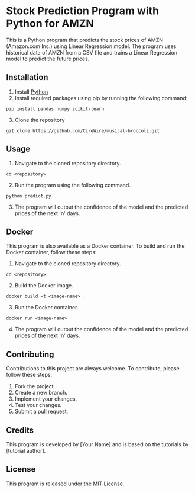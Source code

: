 # Stock Prediction Program with Python for AMZN

This is a Python program that predicts the stock prices of AMZN (Amazon.com Inc.) using Linear Regression model. The program uses historical data of AMZN from a CSV file and trains a Linear Regression model to predict the future prices. 

## Installation

1. Install [Python](https://www.python.org/downloads/)
2. Install required packages using pip by running the following command:

```
pip install pandas numpy scikit-learn
```

3. Clone the repository

```
git clone https://github.com/CireWire/musical-broccoli.git
```

## Usage

1. Navigate to the cloned repository directory.

```
cd <repository>
```

2. Run the program using the following command.

```
python predict.py
```

3. The program will output the confidence of the model and the predicted prices of the next 'n' days.

## Docker

This program is also available as a Docker container. To build and run the Docker container, follow these steps:

1. Navigate to the cloned repository directory.

```
cd <repository>
```

2. Build the Docker image.

```
docker build -t <image-name> .
```

3. Run the Docker container.

```
docker run <image-name>
```

4. The program will output the confidence of the model and the predicted prices of the next 'n' days.

## Contributing

Contributions to this project are always welcome. To contribute, please follow these steps:

1. Fork the project.
2. Create a new branch.
3. Implement your changes.
4. Test your changes.
5. Submit a pull request.

## Credits

This program is developed by [Your Name] and is based on the tutorials by [tutorial author]. 

## License

This program is released under the [MIT License](https://opensource.org/licenses/MIT).
